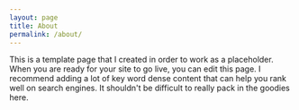 ```yaml
---
layout: page
title: About
permalink: /about/
---
```


This is a template page that I created in order to work as a placeholder. When
you are ready for your site to go live, you can edit this page. I recommend
adding a lot of key word dense content that can help you rank well on search
engines. It shouldn't be difficult to really pack in the goodies here.
